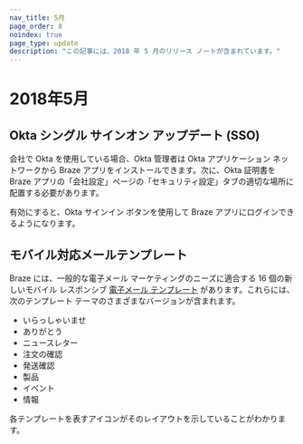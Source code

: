 ```yaml
---
nav_title: 5月
page_order: 8
noindex: true
page_type: update
description: "この記事には、2018 年 5 月のリリース ノートが含まれています。"
---
```

# 2018年5月

## Okta シングル サインオン アップデート (SSO)

会社で Okta を使用している場合、Okta 管理者は Okta アプリケーション ネットワークから Braze アプリをインストールできます。次に、Okta 証明書を Braze アプリの「会社設定」ページの「セキュリティ設定」タブの適切な場所に配置する必要があります。

有効にすると、Okta サインイン ボタンを使用して Braze アプリにログインできるようになります。

## モバイル対応メールテンプレート

Braze には、一般的な電子メール マーケティングのニーズに適合する 16 個の新しいモバイル レスポンシブ [電子メール テンプレート][97] があります。これらには、次のテンプレート テーマのさまざまなバージョンが含まれます。

- いらっしゃいませ
- ありがとう
- ニュースレター
- 注文の確認
- 発送確認
- 製品
- イベント
- 情報

各テンプレートを表すアイコンがそのレイアウトを示していることがわかります。


[97]: {{site.baseurl}}/user_guide/message_building_by_channel/email/creating_an_email_template/#step-2-create-or-choose-a-template
